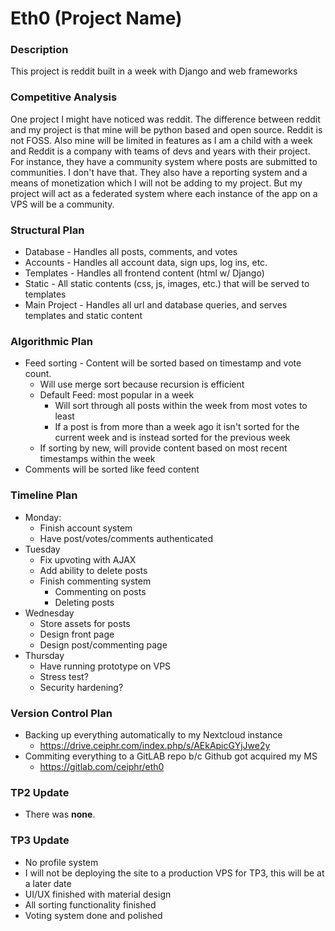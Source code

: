 # Eth0 (Project Name)
### Description
This project is reddit built in a week with Django and web frameworks

### Competitive Analysis
One project I might have noticed was reddit. The difference between reddit and my project is that mine will be python based and open source. Reddit is not FOSS. 
Also mine will be limited in features as I am a child with a week and Reddit is a company with teams of devs and years with their project. For instance, they have a community system where posts are submitted to communities. I don't have that. 
They also have a reporting system and a means of monetization which I will not be adding to my project. But my project will act as a federated system where each instance of the app on a VPS will be a community.

### Structural Plan
* Database - Handles all posts, comments, and votes
* Accounts - Handles all account data, sign ups, log ins, etc.
* Templates - Handles all frontend content (html w/ Django)
* Static - All static contents (css, js, images, etc.) that will be served to templates
* Main Project - Handles all url and database queries, and serves templates and static content

### Algorithmic Plan
* Feed sorting - Content will be sorted based on timestamp and vote count.
	* Will use merge sort because recursion is efficient
	* Default Feed: most popular in a week
		* Will sort through all posts within the week from most votes to least
		* If a post is from more than a week ago it isn't sorted for the current week and is instead sorted for the previous week
	* If sorting by new, will provide content based on most recent timestamps within the week
*  Comments will be sorted like feed content

### Timeline Plan
* Monday:
	* Finish account system
	* Have post/votes/comments authenticated
* Tuesday
	* Fix upvoting with AJAX
	* Add ability to delete posts
	* Finish commenting system
		* Commenting on posts
		* Deleting posts
* Wednesday
	* Store assets for posts 
	* Design front page
	* Design post/commenting page
* Thursday
	* Have running prototype on VPS
	* Stress test?
	* Security hardening?

### Version Control Plan
* Backing up everything automatically to my Nextcloud instance
	* https://drive.ceiphr.com/index.php/s/AEkApicGYjJwe2y
* Commiting everything to a GitLAB repo b/c Github got acquired my MS
	* https://gitlab.com/ceiphr/eth0

### TP2 Update
* There was **none**.

### TP3 Update
* No profile system
* I will not be deploying the site to a production VPS for TP3, this will be at a later date
* UI/UX finished with material design
* All sorting functionality finished
* Voting system done and polished
